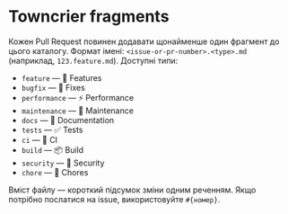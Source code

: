 # Towncrier fragments

Кожен Pull Request повинен додавати щонайменше один фрагмент до цього каталогу.
Формат імені: `<issue-or-pr-number>.<type>.md` (наприклад, `123.feature.md`).
Доступні типи:

- `feature` — 🚀 Features
- `bugfix` — 🐛 Fixes
- `performance` — ⚡ Performance
- `maintenance` — 🧹 Maintenance
- `docs` — 📝 Documentation
- `tests` — ✅ Tests
- `ci` — 🤖 CI
- `build` — 📦 Build
- `security` — 🔐 Security
- `chore` — 🧰 Chores

Вміст файлу — короткий підсумок зміни одним реченням. Якщо потрібно послатися
на issue, використовуйте `#{номер}`.
